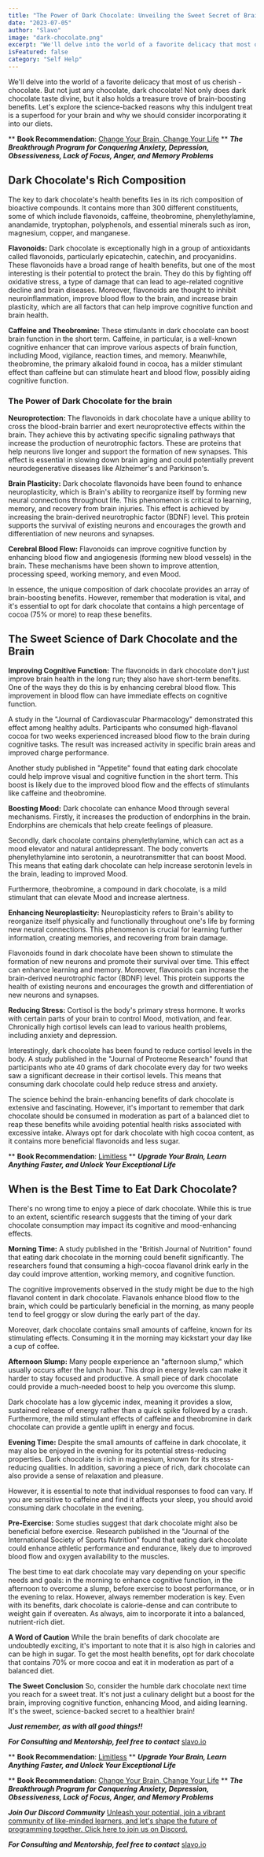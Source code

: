 ```yaml
---
title: "The Power of Dark Chocolate: Unveiling the Sweet Secret of Brain Health"
date: "2023-07-05"
author: "Slavo"
image: "dark-chocolate.png"
excerpt: "We'll delve into the world of a favorite delicacy that most of us cherish - chocolate. But not just any chocolate"
isFeatured: false
category: "Self Help"
---
```


We'll delve into the world of a favorite delicacy that most of us cherish - chocolate. But not just any chocolate, dark chocolate! Not only does dark chocolate taste divine, but it also holds a treasure trove of brain-boosting benefits. Let's explore the science-backed reasons why this indulgent treat is a superfood for your brain and why we should consider incorporating it into our diets.

\*\* **Book Recommendation**: [Change Your Brain, Change Your Life](https://amzn.to/44rO5ja)
\*\* **_The Breakthrough Program for Conquering Anxiety, Depression, Obsessiveness, Lack of Focus, Anger, and Memory Problems_**

## Dark Chocolate's Rich Composition

The key to dark chocolate's health benefits lies in its rich composition of bioactive compounds. It contains more than 300 different constituents, some of which include flavonoids, caffeine, theobromine, phenylethylamine, anandamide, tryptophan, polyphenols, and essential minerals such as iron, magnesium, copper, and manganese.

**Flavonoids:** Dark chocolate is exceptionally high in a group of antioxidants called flavonoids, particularly epicatechin, catechin, and procyanidins. These flavonoids have a broad range of health benefits, but one of the most interesting is their potential to protect the brain. They do this by fighting off oxidative stress, a type of damage that can lead to age-related cognitive decline and brain diseases. Moreover, flavonoids are thought to inhibit neuroinflammation, improve blood flow to the brain, and increase brain plasticity, which are all factors that can help improve cognitive function and brain health.

**Caffeine and Theobromine:** These stimulants in dark chocolate can boost brain function in the short term. Caffeine, in particular, is a well-known cognitive enhancer that can improve various aspects of brain function, including Mood, vigilance, reaction times, and memory. Meanwhile, theobromine, the primary alkaloid found in cocoa, has a milder stimulant effect than caffeine but can stimulate heart and blood flow, possibly aiding cognitive function.

### The Power of Dark Chocolate for the brain

**Neuroprotection:** The flavonoids in dark chocolate have a unique ability to cross the blood-brain barrier and exert neuroprotective effects within the brain. They achieve this by activating specific signaling pathways that increase the production of neurotrophic factors. These are proteins that help neurons live longer and support the formation of new synapses. This effect is essential in slowing down brain aging and could potentially prevent neurodegenerative diseases like Alzheimer's and Parkinson's.

**Brain Plasticity:** Dark chocolate flavonoids have been found to enhance neuroplasticity, which is Brain's ability to reorganize itself by forming new neural connections throughout life. This phenomenon is critical to learning, memory, and recovery from brain injuries. This effect is achieved by increasing the brain-derived neurotrophic factor (BDNF) level. This protein supports the survival of existing neurons and encourages the growth and differentiation of new neurons and synapses.

**Cerebral Blood Flow:** Flavonoids can improve cognitive function by enhancing blood flow and angiogenesis (forming new blood vessels) in the brain. These mechanisms have been shown to improve attention, processing speed, working memory, and even Mood.

In essence, the unique composition of dark chocolate provides an array of brain-boosting benefits. However, remember that moderation is vital, and it's essential to opt for dark chocolate that contains a high percentage of cocoa (75% or more) to reap these benefits.

## The Sweet Science of Dark Chocolate and the Brain

**Improving Cognitive Function:**
The flavonoids in dark chocolate don't just improve brain health in the long run; they also have short-term benefits. One of the ways they do this is by enhancing cerebral blood flow. This improvement in blood flow can have immediate effects on cognitive function.

A study in the "Journal of Cardiovascular Pharmacology" demonstrated this effect among healthy adults. Participants who consumed high-flavanol cocoa for two weeks experienced increased blood flow to the brain during cognitive tasks. The result was increased activity in specific brain areas and improved charge performance.

Another study published in "Appetite" found that eating dark chocolate could help improve visual and cognitive function in the short term. This boost is likely due to the improved blood flow and the effects of stimulants like caffeine and theobromine.

**Boosting Mood:**
Dark chocolate can enhance Mood through several mechanisms. Firstly, it increases the production of endorphins in the brain. Endorphins are chemicals that help create feelings of pleasure.

Secondly, dark chocolate contains phenylethylamine, which can act as a mood elevator and natural antidepressant. The body converts phenylethylamine into serotonin, a neurotransmitter that can boost Mood. This means that eating dark chocolate can help increase serotonin levels in the brain, leading to improved Mood.

Furthermore, theobromine, a compound in dark chocolate, is a mild stimulant that can elevate Mood and increase alertness.

**Enhancing Neuroplasticity:**
Neuroplasticity refers to Brain's ability to reorganize itself physically and functionally throughout one's life by forming new neural connections. This phenomenon is crucial for learning further information, creating memories, and recovering from brain damage.

Flavonoids found in dark chocolate have been shown to stimulate the formation of new neurons and promote their survival over time. This effect can enhance learning and memory. Moreover, flavonoids can increase the brain-derived neurotrophic factor (BDNF) level. This protein supports the health of existing neurons and encourages the growth and differentiation of new neurons and synapses.

**Reducing Stress:**
Cortisol is the body's primary stress hormone. It works with certain parts of your brain to control Mood, motivation, and fear. Chronically high cortisol levels can lead to various health problems, including anxiety and depression.

Interestingly, dark chocolate has been found to reduce cortisol levels in the body. A study published in the "Journal of Proteome Research" found that participants who ate 40 grams of dark chocolate every day for two weeks saw a significant decrease in their cortisol levels. This means that consuming dark chocolate could help reduce stress and anxiety.

The science behind the brain-enhancing benefits of dark chocolate is extensive and fascinating. However, it's important to remember that dark chocolate should be consumed in moderation as part of a balanced diet to reap these benefits while avoiding potential health risks associated with excessive intake. Always opt for dark chocolate with high cocoa content, as it contains more beneficial flavonoids and less sugar.

\*\* **Book Recommendation**: [Limitless](https://amzn.to/44q7u3U)
\*\* **_Upgrade Your Brain, Learn Anything Faster, and Unlock Your Exceptional Life_**

## When is the Best Time to Eat Dark Chocolate?

There's no wrong time to enjoy a piece of dark chocolate. While this is true to an extent, scientific research suggests that the timing of your dark chocolate consumption may impact its cognitive and mood-enhancing effects.

**Morning Time:**
A study published in the "British Journal of Nutrition" found that eating dark chocolate in the morning could benefit significantly. The researchers found that consuming a high-cocoa flavanol drink early in the day could improve attention, working memory, and cognitive function.

The cognitive improvements observed in the study might be due to the high flavanol content in dark chocolate. Flavanols enhance blood flow to the brain, which could be particularly beneficial in the morning, as many people tend to feel groggy or slow during the early part of the day.

Moreover, dark chocolate contains small amounts of caffeine, known for its stimulating effects. Consuming it in the morning may kickstart your day like a cup of coffee.

**Afternoon Slump:**
Many people experience an "afternoon slump," which usually occurs after the lunch hour. This drop in energy levels can make it harder to stay focused and productive. A small piece of dark chocolate could provide a much-needed boost to help you overcome this slump.

Dark chocolate has a low glycemic index, meaning it provides a slow, sustained release of energy rather than a quick spike followed by a crash. Furthermore, the mild stimulant effects of caffeine and theobromine in dark chocolate can provide a gentle uplift in energy and focus.

**Evening Time:**
Despite the small amounts of caffeine in dark chocolate, it may also be enjoyed in the evening for its potential stress-reducing properties. Dark chocolate is rich in magnesium, known for its stress-reducing qualities. In addition, savoring a piece of rich, dark chocolate can also provide a sense of relaxation and pleasure.

However, it is essential to note that individual responses to food can vary. If you are sensitive to caffeine and find it affects your sleep, you should avoid consuming dark chocolate in the evening.

**Pre-Exercise:**
Some studies suggest that dark chocolate might also be beneficial before exercise. Research published in the "Journal of the International Society of Sports Nutrition" found that eating dark chocolate could enhance athletic performance and endurance, likely due to improved blood flow and oxygen availability to the muscles.

The best time to eat dark chocolate may vary depending on your specific needs and goals: in the morning to enhance cognitive function, in the afternoon to overcome a slump, before exercise to boost performance, or in the evening to relax. However, always remember moderation is key. Even with its benefits, dark chocolate is calorie-dense and can contribute to weight gain if overeaten. As always, aim to incorporate it into a balanced, nutrient-rich diet.

**A Word of Caution**
While the brain benefits of dark chocolate are undoubtedly exciting, it's important to note that it is also high in calories and can be high in sugar. To get the most health benefits, opt for dark chocolate that contains 70% or more cocoa and eat it in moderation as part of a balanced diet.

**The Sweet Conclusion**
So, consider the humble dark chocolate next time you reach for a sweet treat. It's not just a culinary delight but a boost for the brain, improving cognitive function, enhancing Mood, and aiding learning. It's the sweet, science-backed secret to a healthier brain!

**_Just remember, as with all good things!!_**

**_For Consulting and Mentorship, feel free to contact_** [slavo.io](/contact)

\*\* **Book Recommendation**: [Limitless](https://amzn.to/44q7u3U)
\*\* **_Upgrade Your Brain, Learn Anything Faster, and Unlock Your Exceptional Life_**

\*\* **Book Recommendation**: [Change Your Brain, Change Your Life](https://amzn.to/44rO5ja)
\*\* **_The Breakthrough Program for Conquering Anxiety, Depression, Obsessiveness, Lack of Focus, Anger, and Memory Problems_**

**_Join Our Discord Community_** [Unleash your potential, join a vibrant community of like-minded learners, and let's shape the future of programming together. Click here to join us on Discord.](https://discord.gg/rpfrPaAbFK)

**_For Consulting and Mentorship, feel free to contact_** [slavo.io](/contact)
